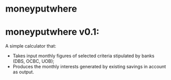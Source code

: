 # moneyputwhere

# moneyputwhere v0.1:

A simple calculator that:
  - Takes input monthly figures of selected criteria stipulated by banks (DBS, OCBC, UOB);
  - Produces the monthly interests generated by existing savings in account as output.
